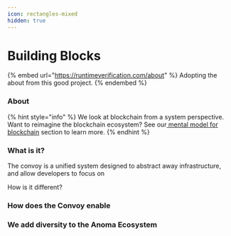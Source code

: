```yaml
---
icon: rectangles-mixed
hidden: true
---
```


# Building Blocks

{% embed url="https://runtimeverification.com/about" %}
Adopting the about from this good project.&#x20;
{% endembed %}

### About&#x20;



{% hint style="info" %}
We look at blockchain from a system perspective. Want to reimagine the blockchain ecosystem? See our[ mental model for blockchain](a-different-mental-model-for-blockchain.md) section to learn more.
{% endhint %}

### What is it?&#x20;

The convoy is a unified system designed to abstract away infrastructure, and allow developers to focus on&#x20;



How is it different?&#x20;

### How does the Convoy enable&#x20;



### We add diversity to the Anoma Ecosystem&#x20;

